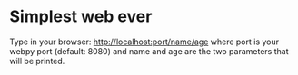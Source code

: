 
# Simplest web ever

Type in your browser: <http://localhost:port/name/age> where port is your webpy port (default: 8080) and name and age are the two parameters that will be printed.
